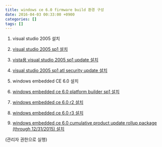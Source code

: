 ```yaml
---
title: windows ce 6.0 firmware build 환경 구성
date: 2016-04-03 00:33:00 +0900
categories: []
tags: []
---
```


1. visual studio 2005 설치

2. [visual studio 2005 sp1 설치](https://www.microsoft.com/en-US/download/details.aspx?id=5553)

3. [vista용 visual studio 2005 sp1 update 설치](https://www.microsoft.com/en-US/download/details.aspx?id=7524)

4. [visual studio 2005 sp1 atl security update 설치](https://www.microsoft.com/en-US/download/details.aspx?id=25287)

5. windows embedded CE 6.0 설치

6. [windows embedded ce 6.0 platform builder sp1 설치](https://www.microsoft.com/en-us/download/details.aspx?id=4097)

7. [windows embedded ce 6.0 r2 설치](https://www.microsoft.com/en-us/download/details.aspx?id=18111)

8. [windows embedded ce 6.0 r3 설치](https://www.microsoft.com/en-us/download/details.aspx?id=14226)

9. [windows embedded ce 6.0 cumulative product update rollup package (through 12/31/2015) 설치](https://www.microsoft.com/en-us/download/details.aspx?id=50808) 

(관리자 권한으로 실행)
